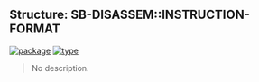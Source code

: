 ## Structure: SB-DISASSEM::INSTRUCTION-FORMAT
[![package](https://img.shields.io/badge/Package-SB--DISASSEM-5f9ea0.svg?style=social&colorA=999999)](../) [![type](https://img.shields.io/badge/Type-Structure-5f9ea0.svg?style=social&colorA=999999)](../#structure) 

> No description.

